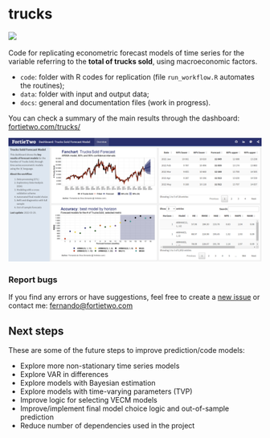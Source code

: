 
<!-- README.md is generated from README.Rmd. Please edit that file -->

# trucks

<!-- badges: start -->

[![](https://img.shields.io/github/last-commit/schoulten/trucks.svg)](https://github.com/schoulten/trucks/commits/main)
<!-- badges: end -->

Code for replicating econometric forecast models of time series for the
variable referring to the **total of trucks sold**, using macroeconomic
factors.

-   `code`: folder with R codes for replication (file `run_workflow.R`
    automates the routines);
-   `data`: folder with input and output data;
-   `docs`: general and documentation files (work in progress).

You can check a summary of the main results through the dashboard:
[fortietwo.com/trucks/](fortietwo.com/trucks/)

![](docs/printscreen.PNG)

### Report bugs

If you find any errors or have suggestions, feel free to create a [new
issue](https://github.com/schoulten/trucks/issues) or contact me:
<fernando@fortietwo.com>

## Next steps

These are some of the future steps to improve prediction/code models:

-   Explore more non-stationary time series models
-   Explore VAR in differences
-   Explore models with Bayesian estimation
-   Explore models with time-varying parameters (TVP)
-   Improve logic for selecting VECM models
-   Improve/implement final model choice logic and out-of-sample
    prediction
-   Reduce number of dependencies used in the project
